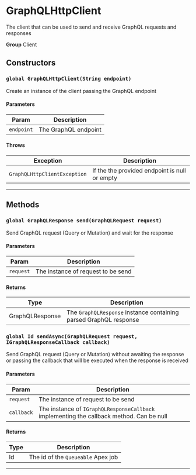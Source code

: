 # GraphQLHttpClient

The client that can be used to send and receive GraphQL requests and responses

**Group** Client

## Constructors

### `global GraphQLHttpClient(String endpoint)`

Create an instance of the client passing the GraphQL endpoint

#### Parameters

| Param      | Description          |
| ---------- | -------------------- |
| `endpoint` | The GraphQL endpoint |

#### Throws

| Exception                    | Description                                   |
| ---------------------------- | --------------------------------------------- |
| `GraphQLHttpClientException` | If the the provided endpoint is null or empty |

---

## Methods

### `global GraphQLResponse send(GraphQLRequest request)`

Send GraphQL request (Query or Mutation) and wait for the response

#### Parameters

| Param     | Description                        |
| --------- | ---------------------------------- |
| `request` | The instance of request to be send |

#### Returns

| Type            | Description                                                       |
| --------------- | ----------------------------------------------------------------- |
| GraphQLResponse | The `GraphQLResponse` instance containing parsed GraphQL response |

### `global Id sendAsync(GraphQLRequest request, IGraphQLResponseCallback callback)`

Send GraphQL request (Query or Mutation) without awaiting the response or passing the callback that will be executed when the response is received

#### Parameters

| Param      | Description                                                                              |
| ---------- | ---------------------------------------------------------------------------------------- |
| `request`  | The instance of request to be send                                                       |
| `callback` | The instance of `IGraphQLResponseCallback` implementing the callback method. Can be null |

#### Returns

| Type | Description                        |
| ---- | ---------------------------------- |
| Id   | The id of the `Queueable` Apex job |

---
